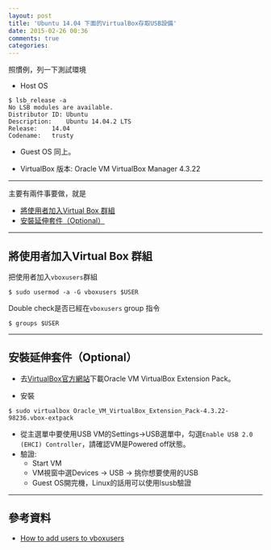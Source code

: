 ```yaml
---
layout: post
title: 'Ubuntu 14.04 下面的VirtualBox存取USB設備'
date: 2015-02-26 00:36
comments: true
categories: 
---
```

照慣例，列一下測試環境

* Host OS
```
$ lsb_release -a
No LSB modules are available.
Distributor ID:	Ubuntu
Description:	Ubuntu 14.04.2 LTS
Release:	14.04
Codename:	trusty
```

* Guest OS
同上。

* VirtualBox 版本: Oracle VM VirtualBox Manager 4.3.22

---
主要有兩件事要做，就是

* [將使用者加入Virtual Box 群組](#vbgrp)
* [安裝延伸套件（Optional）](#vbext)

---
<a name="vbgrp"></a>
## 將使用者加入Virtual Box 群組
把使用者加入`vboxusers`群組
```
$ sudo usermod -a -G vboxusers $USER
```

Double check是否已經在`vboxusers` group 指令
```
$ groups $USER
```

---
<a name="vbext"></a>
## 安裝延伸套件（Optional）

* 去[VirtualBox官方網站](https://www.virtualbox.org/wiki/Downloads)下載Oracle VM VirtualBox Extension Pack。

* 安裝

```
$ sudo virtualbox Oracle_VM_VirtualBox_Extension_Pack-4.3.22-98236.vbox-extpack
```

* 從主選單中要使用USB VM的Settings->USB選單中，勾選`Enable USB 2.0 (EHCI) Controller`，請確認VM是Powered off狀態。
* 驗證:
	* Start VM
  * VM視窗中選Devices -> USB -> 挑你想要使用的USB
  * Guest OS開完機，Linux的話用可以使用lsusb驗證

---
## 參考資料

* [How to add users to vboxusers](http://askubuntu.com/questions/377778/how-to-add-users-to-vboxusers)
